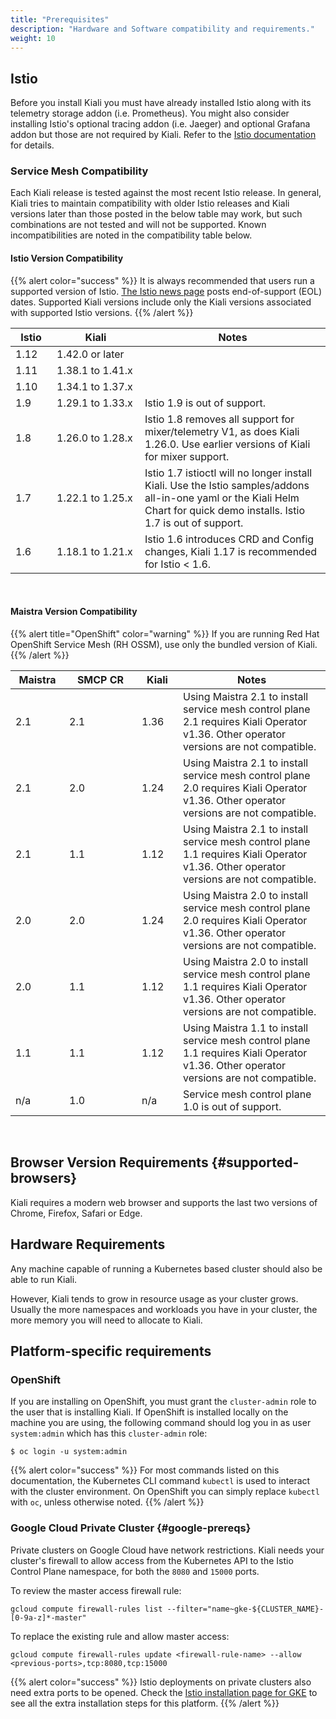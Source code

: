 ```yaml
---
title: "Prerequisites"
description: "Hardware and Software compatibility and requirements."
weight: 10
---
```


## Istio

Before you install Kiali you must have already installed Istio along with its
telemetry storage addon (i.e. Prometheus). You might also consider installing
Istio's optional tracing addon (i.e. Jaeger) and optional Grafana addon but
those are not required by Kiali. Refer to the
[Istio documentation](https://istio.io/docs/setup/getting-started) for details.

### Service Mesh Compatibility

Each Kiali release is tested against the most recent Istio release. In general,
Kiali tries to maintain compatibility with older Istio releases and Kiali
versions later than those posted in the below table may work, but such
combinations are not tested and will not be supported. Known incompatibilities
are noted in the compatibility table below.

#### Istio Version Compatibility

{{% alert color="success" %}}
It is always recommended that users run a supported version of Istio.
[The Istio news page](https://istio.io/news/) posts end-of-support (EOL)
dates. Supported Kiali versions include only the Kiali versions associated with
supported Istio versions.
{{% /alert %}}

|<div style="width:50px">Istio</div>|<div style="width:125px">Kiali</div>|Notes|
|-------|------------------|---|
|1.12   |1.42.0 or later   |   |
|1.11   |1.38.1 to 1.41.x  |   |
|1.10   |1.34.1 to 1.37.x  |   |
|1.9    |1.29.1 to 1.33.x  |Istio 1.9 is out of support. |
|1.8    |1.26.0 to 1.28.x  |Istio 1.8 removes all support for mixer/telemetry V1, as does Kiali 1.26.0. Use earlier versions of Kiali for mixer support.   |
|1.7    |1.22.1 to 1.25.x  |Istio 1.7 istioctl will no longer install Kiali. Use the Istio samples/addons all-in-one yaml or the Kiali Helm Chart for quick demo installs. Istio 1.7 is out of support.   |
|1.6    |1.18.1 to 1.21.x  |Istio 1.6 introduces CRD and Config changes, Kiali 1.17 is recommended for Istio < 1.6.   |

<br />

#### Maistra Version Compatibility

{{% alert title="OpenShift" color="warning" %}}
If you are running Red Hat OpenShift Service Mesh (RH OSSM), use only the bundled version of Kiali.
{{% /alert %}}

|<div style="width:70px">Maistra</div>|<div style="width:100px">SMCP CR</div>|<div style="width:50px">Kiali</div>|Notes|
|---|---|---|---|
|2.1   |2.1   |1.36   |Using Maistra 2.1 to install service mesh control plane 2.1 requires Kiali Operator v1.36. Other operator versions are not compatible.   |
|2.1   |2.0   |1.24   |Using Maistra 2.1 to install service mesh control plane 2.0 requires Kiali Operator v1.36. Other operator versions are not compatible.   |
|2.1   |1.1   |1.12   |Using Maistra 2.1 to install service mesh control plane 1.1 requires Kiali Operator v1.36. Other operator versions are not compatible.   |
|2.0   |2.0   |1.24   |Using Maistra 2.0 to install service mesh control plane 2.0 requires Kiali Operator v1.36. Other operator versions are not compatible.   |
|2.0   |1.1   |1.12   |Using Maistra 2.0 to install service mesh control plane 1.1 requires Kiali Operator v1.36. Other operator versions are not compatible.   |
|1.1   |1.1   |1.12   |Using Maistra 1.1 to install service mesh control plane 1.1 requires Kiali Operator v1.36. Other operator versions are not compatible.   |
|n/a   |1.0   |n/a    |Service mesh control plane 1.0 is out of support.   |

<br />

## Browser Version Requirements {#supported-browsers}

Kiali requires a modern web browser and supports the last two versions of Chrome, Firefox, Safari or Edge.

## Hardware Requirements

Any machine capable of running a Kubernetes based cluster should also be able
to run Kiali.

However, Kiali tends to grow in resource usage as your cluster grows. Usually
the more namespaces and workloads you have in your cluster, the more memory you
will need to allocate to Kiali.

## Platform-specific requirements

### OpenShift

If you are installing on OpenShift, you must grant the `cluster-admin` role to the user that is installing Kiali. If OpenShift is installed locally on the machine you are using, the following command should log you in as user `system:admin` which has this `cluster-admin` role:

```
$ oc login -u system:admin
```

{{% alert color="success" %}}
For most commands listed on this documentation, the Kubernetes CLI command `kubectl` is used to interact with the cluster environment. On OpenShift you can simply replace `kubectl` with `oc`, unless otherwise noted.
{{% /alert %}}

### Google Cloud Private Cluster {#google-prereqs}

Private clusters on Google Cloud have network restrictions. Kiali needs your cluster's firewall to allow access from the Kubernetes API to the Istio Control Plane namespace, for both the `8080` and `15000` ports.

To review the master access firewall rule:

```
gcloud compute firewall-rules list --filter="name~gke-${CLUSTER_NAME}-[0-9a-z]*-master"
```

To replace the existing rule and allow master access:

```
gcloud compute firewall-rules update <firewall-rule-name> --allow <previous-ports>,tcp:8080,tcp:15000
```

{{% alert color="success" %}}
Istio deployments on private clusters also need extra ports to be opened. Check the [Istio installation page for GKE](https://istio.io/latest/docs/setup/platform-setup/gke/) to see all the extra installation steps for this platform.
{{% /alert %}}


